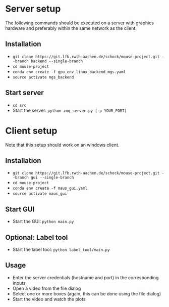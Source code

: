 # Server setup
The following commands should be executed on a server with graphics hardware and preferably within the same network as the client.

## Installation

* ``git clone https://git.lfb.rwth-aachen.de/schock/mouse-project.git --branch backend --single-branch``
* ``cd mouse-project``
* ``conda env create -f gpu_env_linux_backend_mgs.yaml``
* ``source activate mgs_backend``

## Start server
* ``cd src``
* Start the server: ``python zmq_server.py [-p YOUR_PORT]``

# Client setup
Note that this setup should work on an windows client.

## Installation

* ``git clone https://git.lfb.rwth-aachen.de/schock/mouse-project.git --branch gui --single-branch``
* ``cd mouse-project``
* ``conda env create -f maus_gui.yaml``
* ``source activate maus_gui``

## Start GUI
* Start the GUI: ``python main.py``

## Optional: Label tool
* Start the label tool: ``python label_tool/main.py``

## Usage
* Enter the server credentials (hostname and port) in the corresponding inputs
* Open a video from the file dialog
* Select one or more boxes (again, this can be done using the file dialog)
* Start the video and watch the plots